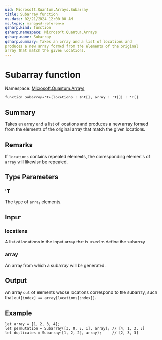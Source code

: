 ```yaml
---
uid: Microsoft.Quantum.Arrays.Subarray
title: Subarray function
ms.date: 02/21/2024 12:00:00 AM
ms.topic: managed-reference
qsharp.kind: function
qsharp.namespace: Microsoft.Quantum.Arrays
qsharp.name: Subarray
qsharp.summary: Takes an array and a list of locations and
produces a new array formed from the elements of the original
array that match the given locations.
---
```


# Subarray function

Namespace: [Microsoft.Quantum.Arrays](xref:Microsoft.Quantum.Arrays)

```qsharp
function Subarray<'T>(locations : Int[], array : 'T[]) : 'T[]
```

## Summary
Takes an array and a list of locations and
produces a new array formed from the elements of the original
array that match the given locations.

## Remarks
If `locations` contains repeated elements, the corresponding elements
of `array` will likewise be repeated.

## Type Parameters
### 'T
The type of `array` elements.

## Input
### locations
A list of locations in the input array that is used to define the subarray.
### array
An array from which a subarray will be generated.

## Output
An array `out` of elements whose locations correspond to the subarray,
such that `out[index] == array[locations[index]]`.

## Example

```qsharp
let array = [1, 2, 3, 4];
let permutation = Subarray([3, 0, 2, 1], array); // [4, 1, 3, 2]
let duplicates = Subarray([1, 2, 2], array);     // [2, 3, 3]
```
